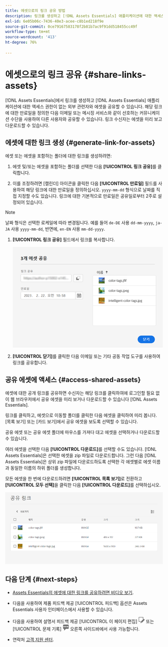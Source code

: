 ```yaml
---
title: 에셋으로의 링크 공유 방법
description: 링크를 생성하고 [!DNL Assets Essentials] 애플리케이션에 대한 액세스 권한이 없는 다른 사용자와 에셋을 공유할 수 있습니다.
exl-id: 6e05b06c-7436-40e3-acee-c8b1ed218f9e
source-git-commit: 0ce79167583178f2b81b7ac9f91dd518455cc49f
workflow-type: tm+mt
source-wordcount: '413'
ht-degree: 76%

---
```


# 에셋으로의 링크 공유 {#share-links-assets}

[!DNL Assets Essentials]에서 링크를 생성하고 [!DNL Assets Essentials] 애플리케이션에 대한 액세스 권한이 없는 외부 관련자와 에셋을 공유할 수 있습니다. 해당 링크에 대한 만료일을 정의한 다음 이메일 또는 메시징 서비스와 같이 선호하는 커뮤니케이션 수단을 사용하여 다른 사용자와 공유할 수 있습니다. 링크 수신자는 에셋을 미리 보고 다운로드할 수 있습니다.

## 에셋에 대한 링크 생성 {#generate-link-for-assets}

에셋 또는 에셋을 포함하는 폴더에 대한 링크를 생성하려면:

1. 에셋 및/또는 에셋을 포함하는 폴더를 선택한 다음 **[!UICONTROL 링크 공유]**&#x200B;를 클릭합니다.

1. 이를 조정하려면 [캘린더] 아이콘을 클릭한 다음 **[!UICONTROL 만료일]** 필드를 사용하여 해당 링크에 대한 만료일을 정의하십시오. `yyyy-mm-dd` 형식으로 날짜를 직접 지정할 수도 있습니다. 링크에 대한 기본적으로 만료일은 공유일로부터 2주로 설정되어 있습니다.

>[!NOTE]
> 날짜 형식은 선택한 로케일에 따라 변경됩니다.
> 예를 들어 `de-DE` 사용 `dd-mm-yyyy`, `ja-JA` 사용 `yyyy-mm-dd`, 반면에, `en-EN` 사용 `mm-dd-yyyy`.
>

1. **[!UICONTROL 링크 공유]** 필드에서 링크를 복사합니다.

   ![자르기 및 펴기 옵션](assets/share-asset-link.png)

1. **[!UICONTROL 닫기]**&#x200B;를 클릭한 다음 이메일 또는 기타 공동 작업 도구를 사용하여 링크를 공유합니다.

## 공유 에셋에 액세스 {#access-shared-assets}

에셋에 대한 공개 링크를 공유하면 수신자는 해당 링크를 클릭하여에 로그인할 필요 없이 웹 브라우저에서 공유 에셋을 미리 보거나 다운로드할 수 있습니다 [!DNL Assets Essentials].

링크를 클릭하고, 에셋으로 이동할 폴더를 클릭한 다음 에셋을 클릭하여 미리 봅니다. [목록 보기] 또는 [카드 보기]에서 공유 에셋을 보도록 선택할 수 있습니다.

공유 에셋 또는 공유 에셋 폴더에 마우스를 가져다 대고 에셋을 선택하거나 다운로드할 수 있습니다.

여러 에셋을 선택한 다음 **[!UICONTROL 다운로드]**&#x200B;를 선택할 수도 있습니다. [!DNL Assets Essentials]은 선택한 에셋을 zip 파일로 다운로드합니다. 그런 다음 [!DNL Assets Essentials]은 상위 zip 파일에 다운로드하도록 선택한 각 에셋별로 에셋 이름과 동일한 이름의 하위 폴더를 생성합니다.

모든 에셋을 한 번에 다운로드하려면 **[!UICONTROL 목록 보기]**&#x200B;로 전환하고 **[!UICONTROL 모두 선택]**&#x200B;을 클릭한 다음 **[!UICONTROL 다운로드]**&#x200B;를 선택하십시오.

![공유 에셋 미리보기](assets/preview-shared-assets.png)

## 다음 단계 {#next-steps}

* [Assets Essentials의 에셋에 대한 링크를 공유하려면 비디오 보기](https://experienceleague.adobe.com/docs/experience-manager-learn/assets-essentials/basics/link-sharing.html).

* 다음을 사용하여 제품 피드백 제공 [!UICONTROL 피드백] 옵션은 Assets Essentials 사용자 인터페이스에서 사용할 수 있습니다.

* 다음을 사용하여 설명서 피드백 제공 [!UICONTROL 이 페이지 편집] ![페이지 편집](assets/do-not-localize/edit-page.png) 또는 [!UICONTROL 문제 기록] ![GitHub 문제 만들기](assets/do-not-localize/github-issue.png) 오른쪽 사이드바에서 사용 가능합니다.

* 연락처 [고객 지원 센터](https://experienceleague.adobe.com/?support-solution=General#support).
